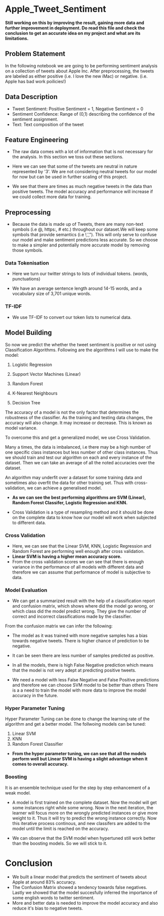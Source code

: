 # Apple_Tweet_Sentiment

**Still working on this by improving the result, gaining more data and further improvement in deployment. Do read this file and check the conclusion to get an accurate idea on my project and what are its limitations.**

## Problem Statement

In the following notebook we are going to be performing sentiment analysis on a collection of tweets about Apple Inc. After preprocessing, the tweets are labeled as either positive (i.e. I love the new iMac) or negative. (i.e. Apple has bad work poilicies!)

## Data Description

* Tweet Sentiment: Positive Sentiment = 1, Negative Sentiment = 0
* Sentiment Confidence: Range of (0,1) describing the confidence of the sentiment assignment.
* Text: Text composition of the tweet

## Feature Engineering

* The raw data comes with a lot of information that is not necessary for the analysis. In this section we toss out these sections.

* Here we can see that some of the tweets are neutral in nature represented by '3'. We are not considering neutral tweets for our model for now but can be used in further scaling of this project.

* We see that there are times as much negative tweets in the data than positive tweets. The model accuracy and performance will increase if we could collect more data for training.

## Preprocessing 

* Because the data is made up of Tweets, there are many non-text symbols (i.e @, https:, # etc.) throughout our dataset.We will keep some symbols that provide semantics (i.e !,',"). This will only serve to confuse our model and make sentiment predictions less accurate. So we choose to make a simpler and potentially more accurate model by removing those symbols.

### Data Tokenisation 

* Here we turn our twitter strings to lists of individual tokens. (words, punctuations)

* We have an average sentence length around 14-15 words, and a vocabulary size of 3,701 unique words.

### TF-IDF

* We use TF-IDF to convert our token lists to numerical data.

## Model Building 

So now we predict the whether the tweet sentiment is positive or not using Classification Algorithms. Following are the algorithms I will use to make the model:

1. Logistic Regression

2. Support Vector Machines (Linear)

3. Random Forest

4. K-Nearest Neighbours

5. Decision Tree

The accuracy of a model is not the only factor that determines the robustness of the classifier. As the training and testing data changes, the accuracy will also change. It may increase or decrease. This is known as model variance.

To overcome this and get a generalized model, we use Cross Validation.

Many a times, the data is imbalanced, i.e there may be a high number of one specific class instances but less number of other class instances. Thus we should train and test our algorithm on each and every instance of the dataset. Then we can take an average of all the noted accuracies over the dataset.

An algorithm may underfit over a dataset for some training data and sometimes also overfit the data for other training set. Thus with cross-validation, we can achieve a generalised model.

* **As we can see the best performing algorithms are SVM (Linear), Random Forest Classifer, Logistic Regression and KNN.**

* Cross Validation is a type of resampling method and it should be done on the complete data to know how our model will work when subjected to different data.

### Cross Validation

* Here, we can see that the Linear SVM, KNN, Logistic Regression and Random Forest are performing well enough after cross validation.
* **Linear SVM is having a higher mean accuracy score.**
* From the cross validation scores we can see that there is enough variance in the performance of all models with different data and therefore we can assume that performance of model is subjective to data.

### Model Evaluation 

* We can get a summarized result with the help of a classification report and confusion matrix, which shows where did the model go wrong, or which class did the model predict wrong. They give the number of correct and incorrect classifications made by the classifier.

From the confusion matrix we can infer the following:

* The model as it was trained with more negative samples has a bias towards negative tweets. There is higher chance of prediction to be negative.

* It can be seen there are less number of samples predicted as positive.

* In all the models, there is high False Negative prediction which means that the model is not very adept at predicting positive tweets.

* We need a model with less False Negative and False Positive predictions and therefore we can choose SVM model to be better than others
There is a a need to train the model with more data to improve the model accuracy in the future.

### Hyper Parameter Tuning

Hyper Parameter Tuning can be done to change the learning rate of the algorithm and get a better model. The follwoing models can be tuned:

1. Linear SVM
2. KNN
3. Random Forest Classifier

* **From the hyper parameter tuning, we can see that all the models perform well but Linear SVM is having a slight advantage when it comes to overall accuracy.**

### Boosting

It is an ensemble technique used for the step by step enhancement of a weak model.

* A model is first trained on the complete dataset. Now the model will get some instances right while some wrong. Now in the next iteration, the learner will focus more on the wrongly predicted instances or give more weight to it. Thus it will try to predict the wrong instance correctly. Now this iterative process continous, and new classifers are added to the model until the limit is reached on the accuracy.

* We can observe that the SVM model when hypertuned still work better than the boosting models. So we will stick to it.

# Conclusion

* We built a linear model that predicts the sentiment of tweets about Apple at around 83% accuracy.
* The Confusion Matrix showed a tendency towards false negatives. Lastly we showed that the model succesfully inferred the importance of some english words to twitter sentiment.
* More and better data is needed to improve the model accuracy and also reduce it's bias to negative tweets.

